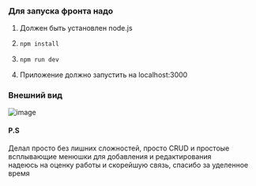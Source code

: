 ### Для запуска фронта надо  
1. Должен быть установлен node.js
2.  ```bash
    npm install
    ```  
3. ```bash
   npm run dev
   ```
4. Приложение должно запустить на localhost:3000

### Внешний вид
![image](https://github.com/user-attachments/assets/1ee13ed8-138b-40b5-a951-e7e8ec4b0bc5)
#### P.S  
Делал просто без лишних сложностей, просто CRUD и простоые всплывающие менюшки для добавления и редактирования  
надеюсь на оценку работы и скорейшую связь, спасибо за уделенное время
